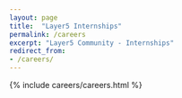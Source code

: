 ```yaml
---
layout: page
title:  "Layer5 Internships"
permalink: /careers
excerpt: "Layer5 Community - Internships"
redirect_from:
- /careers/
---
```


{% include careers/careers.html %}
